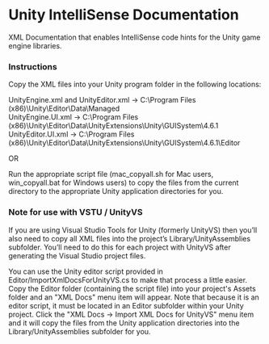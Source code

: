# Unity IntelliSense Documentation
XML Documentation that enables IntelliSense code hints for the Unity game engine libraries.

<h3>Instructions</h3>
<P>Copy the XML files into your Unity program folder in the following locations:</P>
<P>
UnityEngine.xml and UnityEditor.xml → C:\Program Files (x86)\Unity\Editor\Data\Managed<br/>
UnityEngine.UI.xml → C:\Program Files (x86)\Unity\Editor\Data\UnityExtensions\Unity\GUISystem\4.6.1<br/>
UnityEditor.UI.xml → C:\Program Files (x86)\Unity\Editor\Data\UnityExtensions\Unity\GUISystem\4.6.1\Editor<br/>
</P>
<P>OR</P>
<P>Run the appropriate script file (mac_copyall.sh for Mac users, win_copyall.bat for Windows users) to copy the files from the current directory to the appropriate Unity application directories for you.</P>
<h3>Note for use with VSTU / UnityVS</h3>
<P>If you are using Visual Studio Tools for Unity (formerly UnityVS) then you’ll also need to copy all XML files into the project’s Library/UnityAssemblies subfolder. You’ll need to do this for each project with UnityVS after generating the Visual Studio project files.</P>
<P>You can use the Unity editor script provided in Editor/ImportXmlDocsForUnityVS.cs to make that process a little easier. Copy the Editor folder (containing the script file) into your project's Assets folder and an "XML Docs" menu item will appear. Note that because it is an editor script, it must be located in an Editor subfolder within your Unity project. Click the "XML Docs → Import XML Docs for UnityVS" menu item and it will copy the files from the Unity application directories into the Library/UnityAssemblies subfolder for you.</P>
